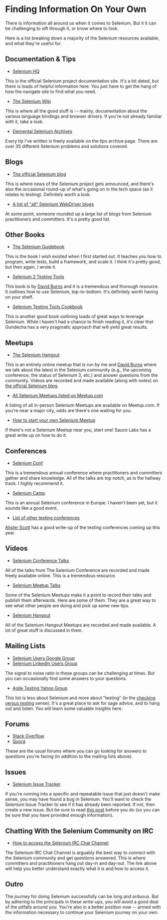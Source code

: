 # Finding Information On Your Own

There is information all around us when it comes to Selenium. But it it can be challenging to sift through it, or know where to look.

Here is a list breaking down a majority of the Selenium resources available, and what they're useful for.

## Documentation & Tips

+ [Selenium HQ](http://docs.seleniumhq.org/)

This is the official Selenium project documentation site. It's a bit dated, but there is loads of helpful information here. You just have to get the hang of how the navigate site to find what you need.

+ [The Selenium Wiki](https://code.google.com/p/selenium/w/list)

This is where all the good stuff is -- mainly, documentation about the various language bindings and browser drivers. If you're not already familiar with it, take a look.

+ [Elemental Selenium Archives](http://elementalselenium.com/tips)

Every tip I've written is freely available on the tips archive page. There are over 35 different Selenium problems and solutions covered.

## Blogs

+ [The official Selenium blog](http://seleniumhq.wordpress.com/)

This is where news of the Selenium project gets announced, and there's also the occasional round-up of what's going on in the tech space (as it relates to testing). Definitely worth a look.

+ [A list of "all" Selenium WebDriver blogs](http://it-kosmopolit.de/Selenium/blog/selenium-blogs/selenium_blogs.php)

At some point, someone rounded up a large list of blogs from Selenium practitioners and committers. It's a pretty good list.

## Other Books

+ [The Selenium Guidebook](http://davehaeffner.com/selenium-guidebook/)

This is the book I wish existed when I first started out. It teaches you how to program, write tests, build a framework, and scale it. I think it's pretty good, but then again, I wrote it.

+ [Selenium 2 Testing Tools](http://www.amazon.com/Selenium-Testing-Tools-Beginners-Guide/dp/1849518300)

This book is by [David Burns](https://twitter.com/AutomatedTester) and it is a tremendous and thorough resource. It outlines how to use Selenium, top-to-bottom. It's definitely worth having on your shelf.

+ [Selenium Testing Tools Cookbook](http://www.amazon.com/Selenium-Testing-Cookbook-Gundecha-Unmesh/dp/1849515743/ref=pd_bxgy_b_img_z)

This is another good book outlining loads of great ways to leverage Selenium. While I haven't had a chance to finish reading it, it's clear that Gundecha has a very pragmatic approach that will yield great results.

## Meetups

+ [The Selenium Hangout](http://seleniumhq.wordpress.com/2013/08/09/the-worlds-best-selenium-meetup/)

This is an entirely online meetup that is run by me and [David Burns](https://twitter.com/AutomatedTester) where we talk about the latest in the Selenium community (e.g., the upcoming conference, the status of Selenium 3, etc.) and answer questions from the community. Videos are recorded and made available (along with notes) on [the official Selenium blog](http://seleniumhq.wordpress.com/).

+ [All Selenium Meetups listed on Meetup.com](http://selenium.meetup.com/)

A listing of all in-person Selenium Meetups are available on Meetup.com. If you're near a major city, odds are there's one waiting for you.

+ [How to start your own Selenium Meetup](http://sauceio.com/index.php/2011/10/so-you-want-to-start-a-selenium-meetup-group-now-what/)

If there's not a Selenium Meetup near you, start one! Sauce Labs has a great write up on how to do it.

## Conferences

+ [Selenium Conf](http://www.seleniumconf.org/)

This is a tremendous annual conference where practitioners and committers gather and share knowledge. All of the talks are top notch, as is the hallway track. I highly recommend it.

+ [Selenium Camp](http://seleniumcamp.com/)

This is an annual Selenium conference in Europe. I haven't been yet, but it sounds like a good event.

+ [List of other testing conferences](http://watirmelon.com/2013/12/11/software-testing-conferences-2014/)

[Alister Scott](https://twitter.com/alisterscott) has a good write-up of the testing conferences coming up this year.

## Videos

+ [Selenium Conference Talks](http://www.youtube.com/user/seleniumconf/videos)

All of the talks from The Selenium Conference are recorded and made freely available online. This is a tremendous resource.

+ [Selenium Meetup Talks](http://www.youtube.com/results?search_query=selenium%20meetup&sm=3)

Some of the Selenium Meetups make it a point to record their talks and publish them afterwards. Here are some of them. They are a great way to see what other people are doing and pick up some new tips.

+ [Selenium Hangout](http://www.youtube.com/playlist?list=PLjmE7QwH0u6dXyfzlZ10f2Yz6d3mE9QEi)

All of the Selenium Hangout Meetups are recorded and made available. A lot of great stuff is discussed in them.

## Mailing Lists

+ [Selenium Users Google Group](https://groups.google.com/forum/?fromgroups#!forum/selenium-users)
+ [Selenium LinkedIn Users Group](http://www.linkedin.com/groups/Selenium-Test-Automation-User-Group-961927)

The signal to noise ratio in these groups can be challenging at times. But you can occasionally find some answers to your questions.

+ [Agile Testing Yahoo Group](http://tech.groups.yahoo.com/group/agile-testing/)

This list is less about Selenium and more about "testing" (in the [checking versus testing](http://www.satisfice.com/blog/archives/856) sense). It's a great place to ask for sage advice, and to hang out and listen. You will learn some valuable insights here.

## Forums

+ [Stack Overflow](http://stackoverflow.com/questions/tagged/selenium)
+ [Quora](http://www.quora.com/Selenium-testing-framework)

These are the usual forums where you can go looking for answers to questions you're facing (in addition to the mailing lists above).

## Issues

+ [Selenium Issue Tracker](https://code.google.com/p/selenium/issues/list)

If you're running into a specific and repeatable issue that just doesn't make sense, you may have found a bug in Selenium. You'll want to check the Selenium Issue Tracker to see if it has already been reported. If not, then create a new issue. But be sure to read [this post](http://jimevansmusic.blogspot.com/2012/12/not-providing-html-page-is-bogus.html) before you do (so you can be sure that you have provided enough information).

## Chatting With the Selenium Community on IRC

+ [How to access the Selenium IRC Chat Channel](http://elementalselenium.com/tips/20-irc-chat)

The Selenium IRC Chat Channel is arguably the best way to connect with the Selenium community and get questions answered. This is where committers and practitioners hang out day-in and day-out. The link above will help you better understand exactly what it is and how to access it.

## Outro

The journey for doing Selenium successfully can be long and arduous. But by adhering to the principals in these write-ups, you will avoid a good deal of the pitfalls around you. You're also in a better position now -- armed with the information necessary to continue your Selenium journey on your own.
